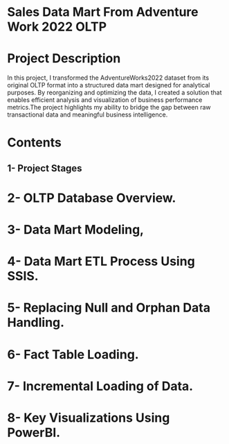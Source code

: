 # Sales Data Mart From Adventure Work 2022 OLTP

# Project Description
In this project, I transformed the AdventureWorks2022 dataset from its original OLTP format into a structured data mart designed for analytical purposes. By reorganizing and optimizing the data, I created a solution that enables efficient analysis and visualization of business performance metrics.The project highlights my ability to bridge the gap between raw transactional data and meaningful business intelligence.

# Contents
 ## 1- Project Stages
# 2- OLTP Database Overview.
# 3- Data Mart Modeling,
# 4- Data Mart ETL Process Using SSIS.
# 5- Replacing Null and Orphan Data Handling.
# 6- Fact Table Loading.
# 7- Incremental Loading of Data.
# 8- Key Visualizations Using PowerBI.
